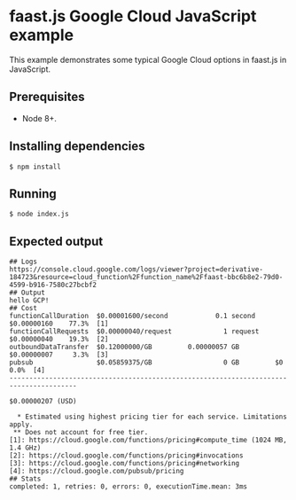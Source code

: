 # faast.js Google Cloud JavaScript example

This example demonstrates some typical Google Cloud options in faast.js in JavaScript.

## Prerequisites

-   Node 8+.

## Installing dependencies

```shell
$ npm install
```

## Running

```shell
$ node index.js
```

## Expected output

```text
## Logs
https://console.cloud.google.com/logs/viewer?project=derivative-184723&resource=cloud_function%2Ffunction_name%2Ffaast-bbc6b8e2-79d0-4599-b916-7580c27bcbf2
## Output
hello GCP!
## Cost
functionCallDuration  $0.00001600/second            0.1 second     $0.00000160    77.3%  [1]
functionCallRequests  $0.00000040/request             1 request    $0.00000040    19.3%  [2]
outboundDataTransfer  $0.12000000/GB         0.00000057 GB         $0.00000007     3.3%  [3]
pubsub                $0.05859375/GB                  0 GB         $0              0.0%  [4]
---------------------------------------------------------------------------------------
                                                                   $0.00000207 (USD)

  * Estimated using highest pricing tier for each service. Limitations apply.
 ** Does not account for free tier.
[1]: https://cloud.google.com/functions/pricing#compute_time (1024 MB, 1.4 GHz)
[2]: https://cloud.google.com/functions/pricing#invocations
[3]: https://cloud.google.com/functions/pricing#networking
[4]: https://cloud.google.com/pubsub/pricing
## Stats
completed: 1, retries: 0, errors: 0, executionTime.mean: 3ms
```
